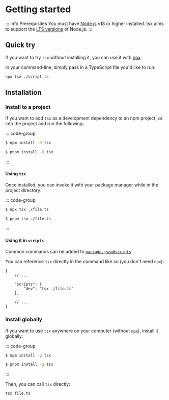 # Getting started

::: info Prerequisites
You must have [Node.js](https://nodejs.org/) v18 or higher installed. tsx aims to support the [LTS versions](https://endoflife.date/nodejs) of Node.js.
:::

## Quick try

If you want to try `tsx` without installing it, you can use it with [npx](https://docs.npmjs.com/cli/v8/commands/npx).

In your command-line, simply pass in a TypeScript file you'd like to run:

```sh
npx tsx ./script.ts
```

## Installation

### Install to a project
If you want to add `tsx` as a development dependency to an npm project, `cd` into the project and run the following:

::: code-group
```sh [npm]
$ npm install -D tsx
```

```sh [pnpm]
$ pnpm install -D tsx
```
:::

#### Using `tsx`
Once installed, you can invoke it with your package manager while in the project directory:

::: code-group
```sh [npm]
$ npx tsx ./file.ts
```

```sh [pnpm]
$ pnpm tsx ./file.ts
```
:::


#### Using it in `scripts`

Common commands can be added to [`package.json#scripts`](https://docs.npmjs.com/cli/v10/using-npm/scripts) 

You can reference `tsx` directly in the command like so (you don't need `npx`):
```json5
{
    // ...

    "scripts": {
        "dev": "tsx ./file.ts"
    },

    // ...
}
```


### Install globally

If you want to use `tsx` anywhere on your computer (without [`npx`](https://docs.npmjs.com/cli/v8/commands/npx)), install it globally:


::: code-group
```sh [npm]
$ npm install -g tsx
```

```sh [pnpm]
$ pnpm install -g tsx
```
:::

Then, you can call `tsx` directly:

```sh
tsx file.ts
```
